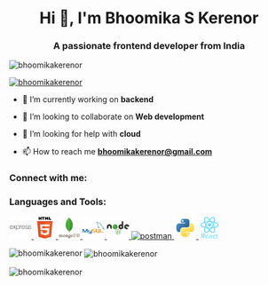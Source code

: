 <h1 align="center">Hi 👋, I'm Bhoomika S Kerenor</h1>
<h3 align="center">A passionate frontend developer from India</h3>

<p align="left"> <img src="https://komarev.com/ghpvc/?username=bhoomikakerenor&label=Profile%20views&color=0e75b6&style=flat" alt="bhoomikakerenor" /> </p>

<p align="left"> <a href="https://github.com/ryo-ma/github-profile-trophy"><img src="https://github-profile-trophy.vercel.app/?username=bhoomikakerenor" alt="bhoomikakerenor" /></a> </p>

- 🔭 I’m currently working on **backend**

- 👯 I’m looking to collaborate on **Web development**

- 🤝 I’m looking for help with **cloud**

- 📫 How to reach me **bhoomikakerenor@gmail.com**

<h3 align="left">Connect with me:</h3>
<p align="left">
</p>

<h3 align="left">Languages and Tools:</h3>
<p align="left"> <a href="https://expressjs.com" target="_blank" rel="noreferrer"> <img src="https://raw.githubusercontent.com/devicons/devicon/master/icons/express/express-original-wordmark.svg" alt="express" width="40" height="40"/> </a> <a href="https://www.w3.org/html/" target="_blank" rel="noreferrer"> <img src="https://raw.githubusercontent.com/devicons/devicon/master/icons/html5/html5-original-wordmark.svg" alt="html5" width="40" height="40"/> </a> <a href="https://www.mongodb.com/" target="_blank" rel="noreferrer"> <img src="https://raw.githubusercontent.com/devicons/devicon/master/icons/mongodb/mongodb-original-wordmark.svg" alt="mongodb" width="40" height="40"/> </a> <a href="https://www.mysql.com/" target="_blank" rel="noreferrer"> <img src="https://raw.githubusercontent.com/devicons/devicon/master/icons/mysql/mysql-original-wordmark.svg" alt="mysql" width="40" height="40"/> </a> <a href="https://nodejs.org" target="_blank" rel="noreferrer"> <img src="https://raw.githubusercontent.com/devicons/devicon/master/icons/nodejs/nodejs-original-wordmark.svg" alt="nodejs" width="40" height="40"/> </a> <a href="https://postman.com" target="_blank" rel="noreferrer"> <img src="https://www.vectorlogo.zone/logos/getpostman/getpostman-icon.svg" alt="postman" width="40" height="40"/> </a> <a href="https://www.python.org" target="_blank" rel="noreferrer"> <img src="https://raw.githubusercontent.com/devicons/devicon/master/icons/python/python-original.svg" alt="python" width="40" height="40"/> </a> <a href="https://reactjs.org/" target="_blank" rel="noreferrer"> <img src="https://raw.githubusercontent.com/devicons/devicon/master/icons/react/react-original-wordmark.svg" alt="react" width="40" height="40"/> </a> </p>

<p><img align="left" src="https://github-readme-stats.vercel.app/api/top-langs?username=bhoomikakerenor&show_icons=true&locale=en&layout=compact" alt="bhoomikakerenor" /></p>

<p>&nbsp;<img align="center" src="https://github-readme-stats.vercel.app/api?username=bhoomikakerenor&show_icons=true&locale=en" alt="bhoomikakerenor" /></p>

<p><img align="center" src="https://github-readme-streak-stats.herokuapp.com/?user=bhoomikakerenor&" alt="bhoomikakerenor" /></p>
